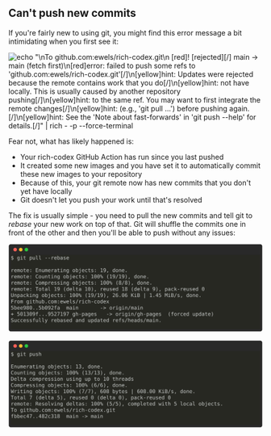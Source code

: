 ## Can't push new commits

If you're fairly new to using git, you might find this error message a bit intimidating when you first see it:

<!-- RICH-CODEX
fake_command: git push
-->

![`echo "\nTo github.com:ewels/rich-codex.git\n [red]! [rejected][/]        main -> main (fetch first)\n[red]error: failed to push some refs to 'github.com:ewels/rich-codex.git'[/]\n[yellow]hint: Updates were rejected because the remote contains work that you do[/]\n[yellow]hint: not have locally. This is usually caused by another repository pushing[/]\n[yellow]hint: to the same ref. You may want to first integrate the remote changes[/]\n[yellow]hint: (e.g., 'git pull ...') before pushing again.[/]\n[yellow]hint: See the 'Note about fast-forwards' in 'git push --help' for details.[/]" | rich - -p --force-terminal`](img/git-push-error.svg)

Fear not, what has likely happened is:

- Your rich-codex GitHub Action has run since you last pushed
- It created some new images and you have set it to automatically commit these new images to your repository
- Because of this, your git remote now has new commits that you don't yet have locally
- Git doesn't let you push your work until that's resolved

The fix is usually simple - you need to pull the new commits and tell git to _rebase_ your new work on top of that.
Git will shuffle the commits one in front of the other and then you'll be able to push without any issues:

<!-- RICH-CODEX
snippet: |
    $ git pull --rebase

    remote: Enumerating objects: 19, done.
    remote: Counting objects: 100% (19/19), done.
    remote: Compressing objects: 100% (8/8), done.
    remote: Total 19 (delta 10), reused 18 (delta 9), pack-reused 0
    Unpacking objects: 100% (19/19), 26.06 KiB | 1.45 MiB/s, done.
    From github.com:ewels/rich-codex
    5bee980..5b092fa  main       -> origin/main
    + 501309f...9527197 gh-pages   -> origin/gh-pages  (forced update)
    Successfully rebased and updated refs/heads/main.
-->

![git pull --rebase](img/git-pull-rebase.svg)

<!-- RICH-CODEX
snippet: |
    $ git push

    Enumerating objects: 13, done.
    Counting objects: 100% (13/13), done.
    Delta compression using up to 10 threads
    Compressing objects: 100% (6/6), done.
    Writing objects: 100% (7/7), 608 bytes | 608.00 KiB/s, done.
    Total 7 (delta 5), reused 0 (delta 0), pack-reused 0
    remote: Resolving deltas: 100% (5/5), completed with 5 local objects.
    To github.com:ewels/rich-codex.git
    fbbec47..482c318  main -> main
-->

![git push](img/git-push-success.svg)
